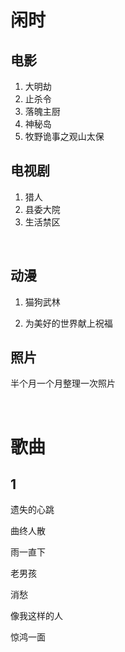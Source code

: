 # 闲时

## 电影

1. 大明劫
2. 止杀令
3. 落魄主厨
4. 神秘岛
5. 牧野诡事之观山太保

## 电视剧

1. 猎人
2. 县委大院
3. 生活禁区

‍

## 动漫

1. 猫狗武林

2. 为美好的世界献上祝福

## 照片

半个月一个月整理一次照片

‍

# 歌曲

## 1

遗失的心跳

曲终人散

雨一直下

老男孩

消愁

像我这样的人

惊鸿一面

‍
